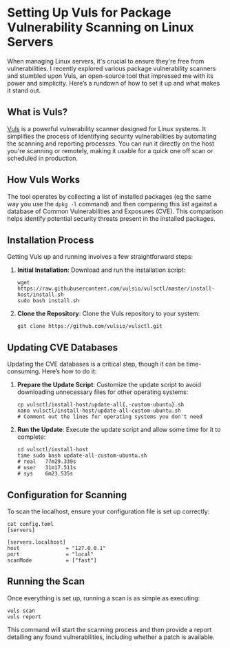 # Setting Up Vuls for Package Vulnerability Scanning on Linux Servers

When managing Linux servers, it's crucial to ensure they're free from vulnerabilities. I recently explored various package vulnerability scanners and stumbled upon Vuls, an open-source tool that impressed me with its power and simplicity. Here’s a rundown of how to set it up and what makes it stand out.

## What is Vuls?

[Vuls](https://vuls.io/) is a powerful vulnerability scanner designed for Linux systems. It simplifies the process of identifying security vulnerabilities by automating the scanning and reporting processes. You can run it directly on the host you're scanning or remotely, making it usable for a quick one off scan or scheduled in production.

## How Vuls Works

The tool operates by collecting a list of installed packages (eg the same way you use the `dpkg -l` command) and then comparing this list against a database of Common Vulnerabilities and Exposures (CVE). This comparison helps identify potential security threats present in the installed packages.

## Installation Process

Getting Vuls up and running involves a few straightforward steps:

1. **Initial Installation**:
   Download and run the installation script:
   ```
   wget https://raw.githubusercontent.com/vulsio/vulsctl/master/install-host/install.sh
   sudo bash install.sh
   ```

2. **Clone the Repository**:
   Clone the Vuls repository to your system:
   ```
   git clone https://github.com/vulsio/vulsctl.git
   ```

## Updating CVE Databases

Updating the CVE databases is a critical step, though it can be time-consuming. Here’s how to do it:

1. **Prepare the Update Script**:
   Customize the update script to avoid downloading unnecessary files for other operating systems:
   ```
   cp vulsctl/install-host/update-all{,-custom-ubuntu}.sh
   nano vulsctl/install-host/update-all-custom-ubuntu.sh
   # Comment out the lines for operating systems you don't need
   ```

2. **Run the Update**:
   Execute the update script and allow some time for it to complete:
   ```
   cd vulsctl/install-host
   time sudo bash update-all-custom-ubuntu.sh
   # real	77m29.339s
   # user	31m17.511s
   # sys	6m23.535s
   ```

## Configuration for Scanning

To scan the localhost, ensure your configuration file is set up correctly:
```
cat config.toml
[servers]

[servers.localhost]
host               = "127.0.0.1"
port               = "local"
scanMode           = ["fast"]
```

## Running the Scan

Once everything is set up, running a scan is as simple as executing:
```
vuls scan
vuls report
```

This command will start the scanning process and then provide a report detailing any found vulnerabilities, including whether a patch is available.

